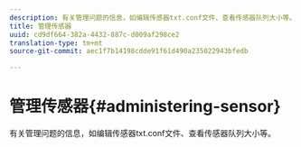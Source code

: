 ```yaml
---
description: 有关管理问题的信息，如编辑传感器txt.conf文件、查看传感器队列大小等。
title: 管理传感器
uuid: cd9df664-382a-4432-887c-d009af298ce2
translation-type: tm+mt
source-git-commit: aec1f7b14198cdde91f61d490a235022943bfedb

---
```



# 管理传感器{#administering-sensor}

有关管理问题的信息，如编辑传感器txt.conf文件、查看传感器队列大小等。

